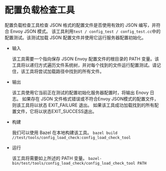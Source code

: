 # 配置负载检查工具

配置负载检查工具检查 JSON 格式的配置文件是否使用有效的 JSON 编写，并符合 Envoy JSON 模式。
该工具利用`test / config_test / config_test.cc`中的配置测试。该测试加载 JSON 配置文件并使用它运行服务器配置初始化。
- 输入

  该工具需要一个指向保存 JSON Envoy 配置文件的根目录的 PATH 变量。该工具将以递归方式遍历文件系统树，并对每个找到的文件运行配置测试。请记住，该工具将尝试加载路径中找到的所有文件。

- 输出

  该工具使用它当前正在测试的配置初始化服务器配置时，将输出 Enovy 日志。 如果存在 JSON 文件格式错误或不符合Envoy JSON模式的配置文件，则该工具将以状态 EXIT_FAILURE 退出。 如果该工具成功加载找到的所有配置文件，它将以状态EXIT_SUCCESS退出。

- 构建

  我们可以使用 Bazel 在本地构建该工具。 `bazel build //test/tools/config_load_check:config_load_check_tool `

- 运行

  该工具将需要如上所述的 PATH 变量。 `bazel-bin/test/tools/config_load_check/config_load_check_tool PATH`